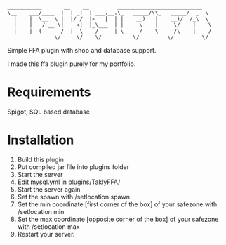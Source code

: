 ```
___________       __   .__         ___________________________   
\__    ___/____  |  | _|  | ___.__.\_   _____/\\_   _____/  _  \
  |    |  \__  \ |  |/ /  |<   |  | |    __)   |    __)/  /_\  \
  |    |   / __ \|    <|  |_\___  | |     \    |     \/    |    \
  |____|  (____  /__|_ \____/ ____| \___  /    \___  /\____|__  /
               \/     \/    \/          \/         \/         \/ 
```

Simple FFA plugin with shop and database support.

I made this ffa plugin purely for my portfolio.

# Requirements
Spigot, 
SQL based database

# Installation
1. Build this plugin
2. Put compiled jar file into plugins folder
3. Start the server
4. Edit mysql.yml in plugins/TaklyFFA/
5. Start the server again
6. Set the spawn with /setlocation spawn
7. Set the min coordinate [first corner of the box] of your safezone with /setlocation min
8. Set the max coordinate [opposite corner of the box] of your safezone with /setlocation max
9. Restart your server.

